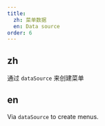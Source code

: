 ```yaml
---
title:
  zh: 菜单数据
  en: Data source
order: 6
---
```


## zh

通过 `dataSource` 来创建菜单

## en

Via `dataSource` to create menus.
